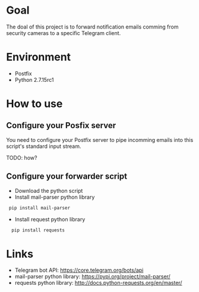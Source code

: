 # Goal
The doal of this project is to forward notification emails comming from security cameras to a specific Telegram client.

# Environment
* Postfix
* Python 2.7.15rc1

# How to use
## Configure your Posfix server
You need to configure your Postfix server to pipe incomming emails into this script's standard input stream.

TODO: how?

## Configure your forwarder script
* Download the python script
* Install mail-parser python library
```bash
 pip install mail-parser
 ```
* Install request python library
```bash
  pip install requests
```

# Links
* Telegram bot API: https://core.telegram.org/bots/api 
* mail-parser python library: https://pypi.org/project/mail-parser/
* requests python library: http://docs.python-requests.org/en/master/   
